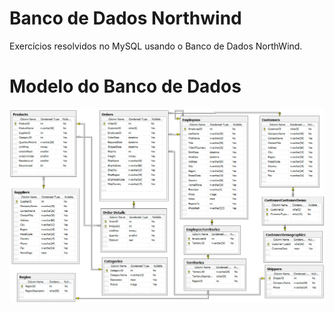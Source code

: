 # Banco de Dados Northwind
Exercícios resolvidos no MySQL usando o Banco de Dados NorthWind.

# Modelo do Banco de Dados
![Modelo](https://github.com/ThiagoLozano/Banco-de-Dados-Northwind/blob/master/Northwind%20SQL(Modelo).png)
